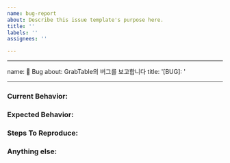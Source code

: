 ```yaml
---
name: bug-report
about: Describe this issue template's purpose here.
title: ''
labels: ''
assignees: ''

---
```


---
name: 🐞 Bug
about: GrabTable의 버그를 보고합니다
title: '[BUG]: '

---

<!--
Note: 중복된 이슈가 있는지 먼저 확인해주세요.
-->

### Current Behavior:
<!-- 
현재 어떤 버그를 겪고 있는지 설명해주세요. 
버그와 함께 생긴 log가 있다면 남겨주세요. 가능한 이미지 대신 텍스트 형식으로 남겨주세요.
-->

### Expected Behavior:
<!-- 정상 동작했을 때 어떻게 동작하는지 적어주세요. -->

### Steps To Reproduce:
<!--
버그 reproduction 방법을 설명해주세요. 
사진과 동영상을 첨부하거나, 해당 상황이 구현된 링크 등을 남기면 더 좋습니다!
예시:
1. 이런 커맨드를 실행하면...
2. 이런 에러가 나와요...
-->

### Anything else:
<!-- 링크? 참고? 아무거나 추가적인 정보가 있다면 적어주세요.-->
